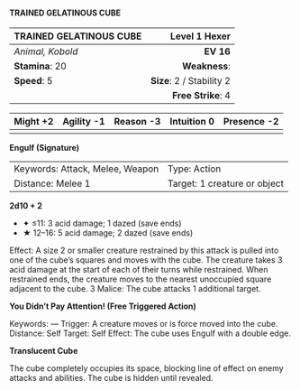 #### TRAINED GELATINOUS CUBE

| TRAINED GELATINOUS CUBE |         **Level 1 Hexer** |
| :---------------------- | ------------------------: |
| *Animal, Kobold*        |                 **EV 16** |
| **Stamina**: 20         |             **Weakness**: |
| **Speed**: 5            | **Size**: 2 / Stability 2 |
|                         |        **Free Strike**: 4 |

| **Might** +2 | **Agility** -1 | **Reason** -3 | **Intuition** 0 | **Presence** -2 |
| ------------ | -------------- | ------------- | --------------- | --------------- |
|              |                |               |                 |                 |

**Engulf (Signature)**

|                                 |                              |
| :------------------------------ | :--------------------------- |
| Keywords: Attack, Melee, Weapon | Type: Action                 |
| Distance: Melee 1               | Target: 1 creature or object |

**2d10 + 2**

- ✦ ≤11: 3 acid damage; 1 dazed (save ends)
- ★ 12–16: 5 acid damage; 2 dazed (save ends)

Effect: A size 2 or smaller creature restrained by this attack is pulled into one of the cube’s squares and moves with the cube. The creature takes 3 acid damage at the start of each of their turns while restrained. When restrained ends, the creature moves to the nearest unoccupied square adjacent to the cube. 3 Malice: The cube attacks 1 additional target.

**You Didn’t Pay Attention! (Free Triggered Action)**

Keywords: — Trigger: A creature moves or is force moved into the cube. Distance: Self Target: Self Effect: The cube uses Engulf with a double edge.

**Translucent Cube**

The cube completely occupies its space, blocking line of effect on enemy attacks and abilities. The cube is hidden until revealed.
